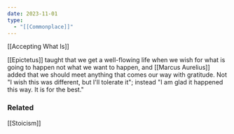 ```yaml
---
date: 2023-11-01
type:
  - "[[Commonplace]]"
---
```


[[Accepting What Is]]

[[Epictetus]] taught that we get a well-flowing life when we wish for what is going to happen not what we want to happen, and [[Marcus Aurelius]] added that we should meet anything that comes our way with gratitude. Not "I wish this was different, but I'll tolerate it"; instead "I am glad it happened this way. It is for the best."


### Related
[[Stoicism]]